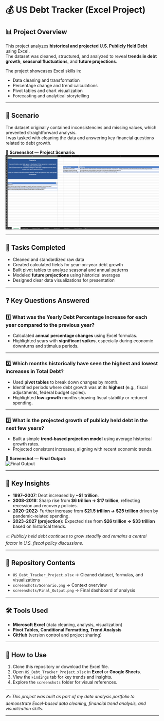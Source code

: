 # 💰 US Debt Tracker (Excel Project)

## 📊 Project Overview
This project analyzes **historical and projected U.S. Publicly Held Debt** using Excel.  
The dataset was cleaned, structured, and analyzed to reveal **trends in debt growth**, **seasonal fluctuations**, and **future projections**.  

The project showcases Excel skills in:
- Data cleaning and transformation  
- Percentage change and trend calculations  
- Pivot tables and chart visualization  
- Forecasting and analytical storytelling  

---

## 🧠 Scenario
The dataset originally contained inconsistencies and missing values, which prevented straightforward analysis.  
I was tasked with cleaning the data and answering key financial questions related to debt growth.

📸 **Screenshot — Project Scenario:**  
![Scenario](./screenshots/Scenario.png)

---

## 🔧 Tasks Completed
- Cleaned and standardized raw data  
- Created calculated fields for year-on-year debt growth  
- Built pivot tables to analyze seasonal and annual patterns  
- Modeled **future projections** using historical averages  
- Designed clear data visualizations for presentation  

---

## ❓ Key Questions Answered

### 1️⃣ What was the Yearly Debt Percentage Increase for each year compared to the previous year?
- Calculated **annual percentage changes** using Excel formulas.  
- Highlighted years with **significant spikes**, especially during economic downturns and stimulus periods.

---

### 2️⃣ Which months historically have seen the highest and lowest increases in Total Debt?
- Used **pivot tables** to break down changes by month.  
- Identified periods where debt growth was at its **highest** (e.g., fiscal adjustments, federal budget cycles).  
- Highlighted **low-growth** months showing fiscal stability or reduced spending.

---

### 3️⃣ What is the projected growth of publicly held debt in the next few years?
- Built a simple **trend-based projection model** using average historical growth rates.  
- Projected consistent increases, aligning with recent economic trends.

📸 **Screenshot — Final Output:**  
![Final Output](./screenshots/Final_Output.png)

---

## 🚀 Key Insights
- **1997–2007:** Debt increased by **~$1 trillion**.  
- **2008–2019:** Sharp rise from **$6 trillion → $17 trillion**, reflecting recession and recovery policies.  
- **2020–2022:** Further increase from **$21.5 trillion → $25 trillion** driven by pandemic-related spending.  
- **2023–2027 (projection):** Expected rise from **$26 trillion → $33 trillion** based on historical trends.

📈 *Publicly held debt continues to grow steadily and remains a central factor in U.S. fiscal policy discussions.*

---

## 📂 Repository Contents
- `US_Debt_Tracker_Project.xlsx` → Cleaned dataset, formulas, and visualizations  
- `screenshots/Scenario.png` → Context overview  
- `screenshots/Final_Output.png` → Final dashboard of analysis  

---

## 🛠️ Tools Used
- **Microsoft Excel** (data cleaning, analysis, visualization)  
- **Pivot Tables, Conditional Formatting, Trend Analysis**  
- **GitHub** (version control and project sharing)  

---

## 📌 How to Use
1. Clone this repository or download the Excel file.  
2. Open `US_Debt_Tracker_Project.xlsx` in **Excel** or **Google Sheets**.  
3. View the `Findings` tab for key trends and insights.  
4. Explore the `screenshots` folder for visual references.  

---

✍️ *This project was built as part of my data analysis portfolio to demonstrate Excel-based data cleaning, financial trend analysis, and visualization skills.*

---

